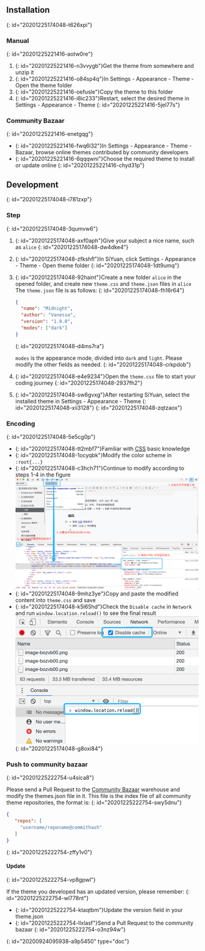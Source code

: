 ## Installation
{: id="20201225174048-t626xpi"}

### Manual
{: id="20201225221416-aotw0re"}

1. {: id="20201225221416-n3vvygb"}Get the theme from somewhere and unzip it
2. {: id="20201225221416-o84sp4q"}In Settings - Appearance - Theme - Open the theme folder
3. {: id="20201225221416-oefusle"}Copy the theme to this folder
4. {: id="20201225221416-i8ic233"}Restart, select the desired theme in Settings - Appearance - Theme
{: id="20201225221416-5jel77s"}

### Community Bazaar
{: id="20201225221416-enetgqg"}

* {: id="20201225221416-fwq6l32"}In Settings - Appearance - Theme - Bazaar, browse online themes contributed by community developers
* {: id="20201225221416-6qqqwni"}Choose the required theme to install or update online
{: id="20201225221416-chyd31p"}

## Development
{: id="20201225174048-i781zxp"}

### Step
{: id="20201225174048-3qumvw6"}

1. {: id="20201225174048-axf0aph"}Give your subject a nice name, such as `alice`
   {: id="20201225174048-dw4dke4"}
2. {: id="20201225174048-zfkshfl"}In SiYuan, click Settings - Appearance - Theme - Open theme folder
   {: id="20201225174048-1dt9umq"}
3. {: id="20201225174048-92haint"}Create a new folder `alice` in the opened folder, and create new `theme.css` and `theme.json` files in `alice`
   The `theme.json` file is as follows:
   {: id="20201225174048-fh16r64"}

   ```json
   {
     "name": "Midnight",
     "author": "Vanessa",
     "version": "1.0.0",
     "modes": ["dark"]
   }
   ```
   {: id="20201225174048-d4ms7ra"}

   `modes` is the appearance mode, divided into `dark` and `light`. Please modify the other fields as needed.
   {: id="20201225174048-crkpdob"}
4. {: id="20201225174048-e4e9234"}Open the `theme.css` file to start your coding journey
   {: id="20201225174048-2937fh2"}
5. {: id="20201225174048-sw6gvxg"}After restarting SiYuan, select the installed theme in Settings - Appearance - Theme
   {: id="20201225174048-xii3128"}
{: id="20201225174048-zqtzaox"}

### Encoding
{: id="20201225174048-5e5cg0p"}

* {: id="20201225174048-tt2mbf7"}Familiar with [CSS](https://developer.mozilla.org/en-US/docs/Web/CSS) basic knowledge
* {: id="20201225174048-1ocyqbk"}Modify the color scheme in `:root{...}`
* {: id="20201225174048-c3hch71"}Continue to modify according to steps 1-4 in the figure
  ![image.png](assets/image-bozvb00.png)
* {: id="20201225174048-9mhz3ye"}Copy and paste the modified content into `theme.css` and save
* {: id="20201225174048-k5l65hd"}Check the `Disable cache` in `Network` and run `window.location.reload()` to see the final result
  ![image.png](assets/image-9b9y2ky.png)
{: id="20201225174048-g8oxi84"}

### Push to community bazaar
{: id="20201225222754-u4sica8"}

Please send a Pull Request to the [Community Bazaar](https://github.com/siyuan-note/bazaar) warehouse and modify the themes.json file in it. This file is the index file of all community theme repositories, the format is:
{: id="20201225222754-swy5dnu"}

```json
{
   "repos": [
     "username/reponame@commithash"
   ]
}
```
{: id="20201225222754-zffy1v0"}

#### Update
{: id="20201225222754-vp8gpwl"}

If the theme you developed has an updated version, please remember:
{: id="20201225222754-wl778nt"}

* {: id="20201225222754-ktaqtbm"}Update the version field in your theme.json
* {: id="20201225222754-llxlasf"}Send a Pull Request to the community bazaar
{: id="20201225222754-o3nz94w"}


{: id="20200924095938-a9p5450" type="doc"}
